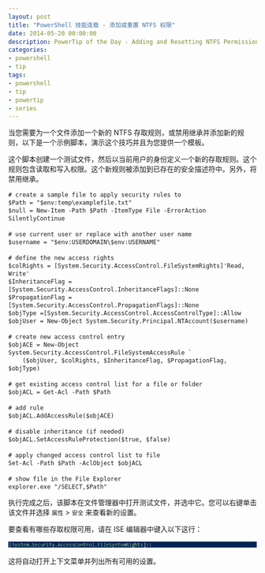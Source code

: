 ```yaml
---
layout: post
title: "PowerShell 技能连载 - 添加或重置 NTFS 权限"
date: 2014-05-20 00:00:00
description: PowerTip of the Day - Adding and Resetting NTFS Permissions
categories:
- powershell
- tip
tags:
- powershell
- tip
- powertip
- series
---
```

当您需要为一个文件添加一个新的 NTFS 存取规则，或禁用继承并添加新的规则，以下是一个示例脚本，演示这个技巧并且为您提供一个模板。

这个脚本创建一个测试文件，然后以当前用户的身份定义一个新的存取规则。这个规则包含读取和写入权限。这个新规则被添加到已存在的安全描述符中。另外，将禁用继承。

    # create a sample file to apply security rules to
    $Path = "$env:temp\examplefile.txt"
    $null = New-Item -Path $Path -ItemType File -ErrorAction SilentlyContinue

    # use current user or replace with another user name
    $username = "$env:USERDOMAIN\$env:USERNAME"

    # define the new access rights
    $colRights = [System.Security.AccessControl.FileSystemRights]'Read, Write'
    $InheritanceFlag = [System.Security.AccessControl.InheritanceFlags]::None
    $PropagationFlag = [System.Security.AccessControl.PropagationFlags]::None
    $objType =[System.Security.AccessControl.AccessControlType]::Allow
    $objUser = New-Object System.Security.Principal.NTAccount($username)

    # create new access control entry
    $objACE = New-Object System.Security.AccessControl.FileSystemAccessRule `
        ($objUser, $colRights, $InheritanceFlag, $PropagationFlag, $objType)

    # get existing access control list for a file or folder
    $objACL = Get-Acl -Path $Path

    # add rule
    $objACL.AddAccessRule($objACE)

    # disable inheritance (if needed)
    $objACL.SetAccessRuleProtection($true, $false)

    # apply changed access control list to file
    Set-Acl -Path $Path -AclObject $objACL

    # show file in the File Explorer
    explorer.exe "/SELECT,$Path"

执行完成之后，该脚本在文件管理器中打开测试文件，并选中它。您可以右键单击该文件并选择 `属性` > `安全` 来查看新的设置。

要查看有哪些存取权限可用，请在 ISE 编辑器中键入以下这行：

![](/img/2014-05-20-adding-and-resetting-ntfs-permissions-001.png)

这将自动打开上下文菜单并列出所有可用的设置。

<!--本文国际来源：[Adding and Resetting NTFS Permissions](http://community.idera.com/powershell/powertips/b/tips/posts/adding-and-resetting-ntfs-permissions)-->
